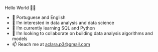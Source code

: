 Hello World ✌🏻

- 💬 Portuguese and English
- 👀 I’m interested in data analysis and data science
- 🌱 I’m currently learning SQL and Python
- 💞️ I’m looking to collaborate on building data analysis algorithms and models
- 📫 Reach me at aclara.p3@gmail.com
<!--
**ana-cpereira/ana-cpereira** is a ✨ _special_ ✨ repository because its `README.md` (this file) appears on your GitHub profile.

Here are some ideas to get you started:

- 🔭 I’m currently working on ...
- 🌱 I’m currently learning ...
- 👯 I’m looking to collaborate on ...
- 🤔 I’m looking for help with ...
- 💬 Ask me about ...
- 📫 How to reach me: ...
- 😄 Pronouns: ...
- ⚡ Fun fact: ...
-->

